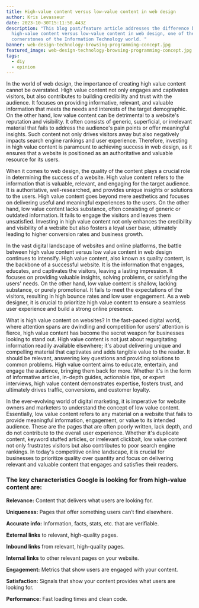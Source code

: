 ```yaml
---
title: High-value content versus low-value content in web design
author: Kris Levasseur
date: 2023-10-30T15:11:50.443Z
description: "This blog post/feature article addresses the difference between
  high-value content versus low-value content in web design, one of the
  cornerstones of the Information Technology world. "
banner: web-design-technology-browsing-programming-concept.jpg
featured_image: web-design-technology-browsing-programming-concept.jpg
tags:
  - diy
  - opinion
---
```



In the world of web design, the importance of creating high value content cannot be overstated. High value content not only engages and captivates visitors, but also contributes to building credibility and trust with the audience. It focuses on providing informative, relevant, and valuable information that meets the needs and interests of the target demographic. On the other hand, low value content can be detrimental to a website's reputation and visibility. It often consists of generic, superficial, or irrelevant material that fails to address the audience's pain points or offer meaningful insights. Such content not only drives visitors away but also negatively impacts search engine rankings and user experience. Therefore, investing in high value content is paramount to achieving success in web design, as it ensures that a website is positioned as an authoritative and valuable resource for its users.




When it comes to web design, the quality of the content plays a crucial role in determining the success of a website. High value content refers to the information that is valuable, relevant, and engaging for the target audience. It is authoritative, well-researched, and provides unique insights or solutions to the users. High value content goes beyond mere aesthetics and focuses on delivering useful and meaningful experiences to the users. On the other hand, low value content lacks substance, often consisting of generic or outdated information. It fails to engage the visitors and leaves them unsatisfied. Investing in high value content not only enhances the credibility and visibility of a website but also fosters a loyal user base, ultimately leading to higher conversion rates and business growth.




In the vast digital landscape of websites and online platforms, the battle between high value content versus low value content in web design continues to intensify. High value content, also known as quality content, is the backbone of a successful website. It is the information that engages, educates, and captivates the visitors, leaving a lasting impression. It focuses on providing valuable insights, solving problems, or satisfying the users' needs. On the other hand, low value content is shallow, lacking substance, or purely promotional. It fails to meet the expectations of the visitors, resulting in high bounce rates and low user engagement. As a web designer, it is crucial to prioritize high value content to ensure a seamless user experience and build a strong online presence.




What is high value content on websites? In the fast-paced digital world, where attention spans are dwindling and competition for users' attention is fierce, high value content has become the secret weapon for businesses looking to stand out. High value content is not just about regurgitating information readily available elsewhere; it's about delivering unique and compelling material that captivates and adds tangible value to the reader. It should be relevant, answering key questions and providing solutions to common problems. High value content aims to educate, entertain, and engage the audience, bringing them back for more. Whether it's in the form of informative articles, in-depth guides, actionable tips, or expert interviews, high value content demonstrates expertise, fosters trust, and ultimately drives traffic, conversions, and customer loyalty.




In the ever-evolving world of digital marketing, it is imperative for website owners and marketers to understand the concept of low value content. Essentially, low value content refers to any material on a website that fails to provide meaningful information, engagement, or value to its intended audience. These are the pages that are often poorly written, lack depth, and do not contribute to the overall user experience. Whether it's duplicate content, keyword stuffed articles, or irrelevant clickbait, low value content not only frustrates visitors but also contributes to poor search engine rankings. In today's competitive online landscape, it is crucial for businesses to prioritize quality over quantity and focus on delivering relevant and valuable content that engages and satisfies their readers.

### The key characteristics Google is looking for from high-value content are: 

**Relevance:** Content that delivers what users are looking for.

**Uniqueness:** Pages that offer something users can’t find elsewhere.

**Accurate info:** Information, facts, stats, etc. that are verifiable.

**External links** to relevant, high-quality pages.

**Inbound links** from relevant, high-quality pages.

**Internal links** to other relevant pages on your website.

**Engagement:** Metrics that show users are engaged with your content.

**Satisfaction:** Signals that show your content provides what users are looking for.

**Performance:** Fast loading times and clean code.

